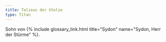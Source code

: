 ```yaml
---
title: Talieus der Stolze
type: Titan
---
```


Sohn von {% include glossary_link.html title="Sydon" name="Sydon, Herr der Stürme" %}.

